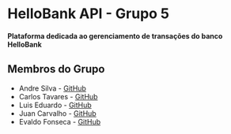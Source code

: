 # HelloBank API - Grupo 5
#### Plataforma dedicada ao gerenciamento de transações do banco HelloBank

## Membros do Grupo
- Andre Silva - [GitHub](https://github.com/WhoisAndreoli)
- Carlos Tavares - [GitHub](https://github.com/carlostsa10)
- Luis Eduardo - [GitHub]()
- Juan Carvalho - [GitHub](https://github.com/jsuisjuan)
- Evaldo Fonseca - [GitHub](https://github.com/evaldovisk)
